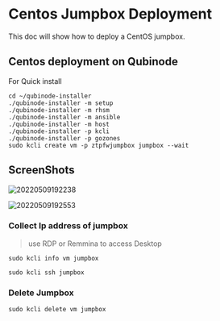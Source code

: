 # Centos Jumpbox Deployment
This doc will show how to deploy a CentOS jumpbox.

## Centos deployment on Qubinode

For Quick install 
```
cd ~/qubinode-installer
./qubinode-installer -m setup
./qubinode-installer -m rhsm
./qubinode-installer -m ansible
./qubinode-installer -m host
./qubinode-installer -p kcli
./qubinode-installer -p gozones
sudo kcli create vm -p ztpfwjumpbox jumpbox --wait
```

## ScreenShots
![20220509192238](https://i.imgur.com/qc7r6Eu.png)

![20220509192553](https://i.imgur.com/MeHNdGE.png)

### Collect Ip address of jumpbox
> use RDP or Remmina to access Desktop
```
sudo kcli info vm jumpbox
```

```
sudo kcli ssh jumpbox 
```

### Delete Jumpbox
```
sudo kcli delete vm jumpbox
```
